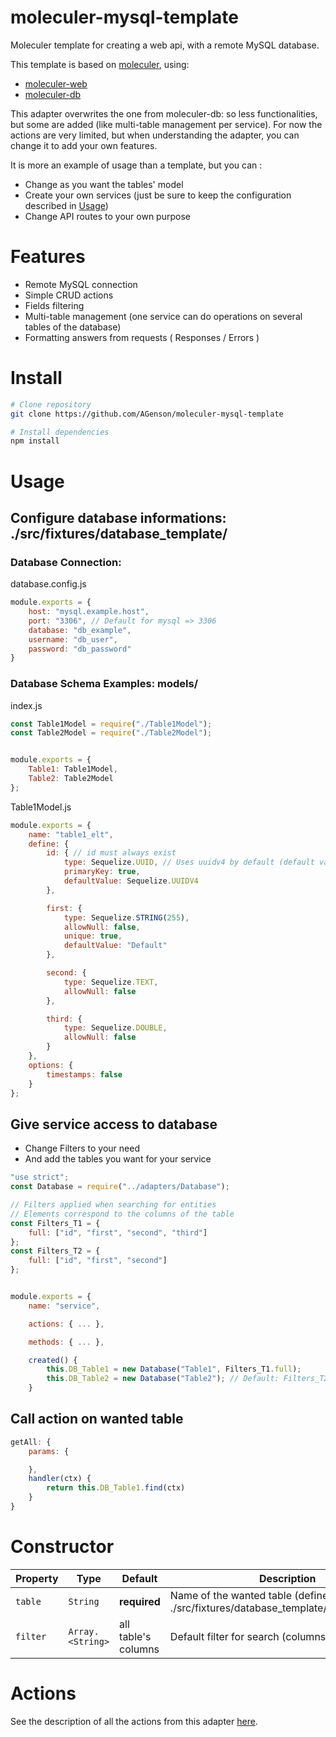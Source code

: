 # moleculer-mysql-template

Moleculer template for creating a web api, with a remote MySQL database.

This template is based on [moleculer](https://github.com/moleculerjs/moleculer), using:
- [moleculer-web](https://github.com/moleculerjs/moleculer-web)
- [moleculer-db](https://github.com/moleculerjs/moleculer-db)

This adapter overwrites the one from moleculer-db: so less functionalities, but some are added (like multi-table management per service). For now the actions are very limited, but when understanding the adapter, you can change it to add your own features.

It is more an example of usage than a template, but you can :
- Change as you want the tables' model
- Create your own services (just be sure to keep the configuration described in [Usage](https://github.com/AGenson/moleculer-mysql-template#give-service-access-to-database))
- Change API routes to your own purpose

# Features
- Remote MySQL connection
- Simple CRUD actions
- Fields filtering
- Multi-table management (one service can do operations on several tables of the database)
- Formatting answers from requests ( Responses / Errors )

# Install
``` bash
# Clone repository
git clone https://github.com/AGenson/moleculer-mysql-template

# Install dependencies
npm install
```
# Usage

## Configure database informations: ./src/fixtures/database_template/
### Database Connection:
database.config.js
```js
module.exports = {
	host: "mysql.example.host",
	port: "3306", // Default for mysql => 3306
	database: "db_example",
	username: "db_user",
	password: "db_password"
}
```

### Database Schema Examples: models/
index.js
```js
const Table1Model = require("./Table1Model");
const Table2Model = require("./Table2Model");


module.exports = {
	Table1: Table1Model,
	Table2: Table2Model
};
```

Table1Model.js
```js
module.exports = {
	name: "table1_elt",
	define: {
		id: { // id must always exist
			type: Sequelize.UUID, // Uses uuidv4 by default (default value is recommended)
			primaryKey: true,
			defaultValue: Sequelize.UUIDV4
		},

		first: {
			type: Sequelize.STRING(255),
			allowNull: false,
			unique: true,
			defaultValue: "Default"
		},

		second: {
			type: Sequelize.TEXT,
			allowNull: false
		},

		third: {
			type: Sequelize.DOUBLE,
			allowNull: false
		}
	},
	options: {
		timestamps: false
	}
};
```

## Give service access to database
- Change Filters to your need
- And add the tables you want for your service
```js
"use strict";
const Database = require("../adapters/Database");

// Filters applied when searching for entities
// Elements correspond to the columns of the table
const Filters_T1 = {
	full: ["id", "first", "second", "third"]
};
const Filters_T2 = {
	full: ["id", "first", "second"]
};


module.exports = {
	name: "service",

	actions: { ... },

	methods: { ... },

	created() {
		this.DB_Table1 = new Database("Table1", Filters_T1.full);
		this.DB_Table2 = new Database("Table2"); // Default: Filters_T2.full
	}

```

## Call action on wanted table
```js
getAll: {
	params: {

	},
	handler(ctx) {
		return this.DB_Table1.find(ctx)
	}
}
```

# Constructor
| Property | Type | Default | Description |
| -------- | ---- | ------- | ----------- |
| `table` | `String` | **required** | Name of the wanted table (defined in ./src/fixtures/database_template/models/index.js) |
| `filter` | `Array.<String>` | all table's columns | Default filter for search (columns of the table) |

# Actions

See the description of all the actions from this adapter [here](moleculer-mysql-template/src/adapters/ACTIONS.md).
